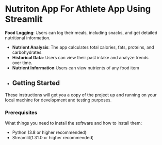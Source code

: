 # Nutriton App For Athlete App Using Streamlit
 **Food Logging**: Users can log their meals, including snacks, and get detailed nutritional information.
- **Nutrient Analysis**: The app calculates total calories, fats, proteins, and carbohydrates.
- **Historical Data**: Users can view their past intake and analyze trends over time.
- **Nutrient Information**:Users can view nutrients of any food item
- ## Getting Started

These instructions will get you a copy of the project up and running on your local machine for development and testing purposes.

### Prerequisites

What things you need to install the software and how to install them:

- Python (3.8 or higher recommended)
- Streamlit(1.31.0 or higher recommended)
  
